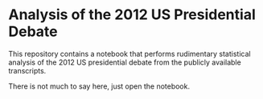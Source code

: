 # Analysis of the 2012 US Presidential Debate

This repository contains a notebook that performs rudimentary statistical analysis of the 2012 US presidential debate from the publicly available transcripts.

There is not much to say here, just open the notebook.